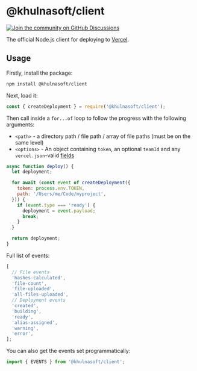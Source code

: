 # @khulnasoft/client

[![Join the community on GitHub Discussions](https://badgen.net/badge/join%20the%20discussion/on%20github/black?icon=github)](https://github.com/khulnasoft-lab/khulnasoft/discussions)

The official Node.js client for deploying to [Vercel](https://vercel.com).

## Usage

Firstly, install the package:

```bash
npm install @khulnasoft/client
```

Next, load it:

```js
const { createDeployment } = require('@khulnasoft/client');
```

Then call inside a `for...of` loop to follow the progress with the following arguments:

- `<path>` - a directory path / file path / array of file paths (must be on the same level)
- `<options>` - An object containing `token`, an optional `teamId` and any `vercel.json`-valid [fields](https://vercel.com/docs/api#endpoints/deployments/create-a-new-deployment)

```js
async function deploy() {
  let deployment;

  for await (const event of createDeployment({
    token: process.env.TOKEN,
    path: '/Users/me/Code/myproject',
  })) {
    if (event.type === 'ready') {
      deployment = event.payload;
      break;
    }
  }

  return deployment;
}
```

Full list of events:

```js
[
  // File events
  'hashes-calculated',
  'file-count',
  'file-uploaded',
  'all-files-uploaded',
  // Deployment events
  'created',
  'building',
  'ready',
  'alias-assigned',
  'warning',
  'error',
];
```

You can also get the events set programmatically:

```js
import { EVENTS } from '@khulnasoft/client';
```
